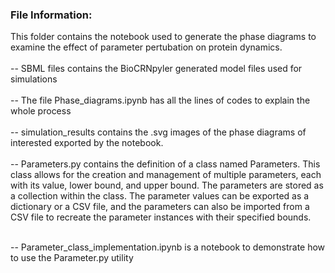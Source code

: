 ### File Information: 

This folder contains the notebook used to generate the phase diagrams to examine the effect of parameter pertubation on protein dynamics. <br> <br>
-- SBML files contains the BioCRNpyler generated model files used for simulations <br> <br>
-- The file Phase_diagrams.ipynb has all the lines of codes to explain the whole process <br><br>
-- simulation_results contains the .svg images of the phase diagrams of interested exported by the notebook. <br> <br>
-- Parameters.py contains the definition of a class named Parameters. This class allows for the creation and management of multiple parameters, each with its value, lower bound, and upper bound. The parameters are stored as a collection within the class. The parameter values can be exported as a dictionary or a CSV file, and the parameters can also be imported from a CSV file to recreate the parameter instances with their specified bounds.  <br> <br>

-- Parameter_class_implementation.ipynb is a notebook to demonstrate how to use the Parameter.py utility
